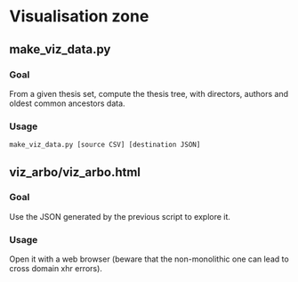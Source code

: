 # Visualisation zone

## make_viz_data.py
### Goal
From a given thesis set, compute the thesis tree, with directors, authors
and oldest common ancestors data.
### Usage
`make_viz_data.py [source CSV] [destination JSON]`

## viz_arbo/viz_arbo.html
### Goal
Use the JSON generated by the previous script to explore it.
### Usage
Open it with a web browser (beware that the non-monolithic one can
lead to cross domain xhr errors).